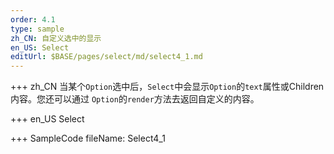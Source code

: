 ```yaml
--- 
order: 4.1
type: sample
zh_CN: 自定义选中的显示
en_US: Select
editUrl: $BASE/pages/select/md/select4_1.md
---
```


+++ zh_CN
当某个<Code>Option</Code>选中后，<Code>Select</Code>中会显示<Code>Option</Code>的<Code>text</Code>属性或</Code>Children</Code>内容。您还可以通过
<Code>Option</Code>的<Code>render</Code>方法去返回自定义的内容。

+++ en_US
Select

+++ SampleCode
fileName: Select4_1
